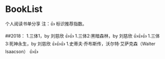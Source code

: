 # BookList
个人阅读书单分享
注：:+1: 标识推荐指数。

##2018：
1.三体1，by 刘慈欣 :+1::+1:
1.三体2:黑暗森林，by 刘慈欣 :+1::+1::+1:
1.三体3:死神永生，by 刘慈欣 :+1::+1::+1:
1.史蒂夫·乔布斯传，沃尔特·艾萨克森（Walter Isaacson） :+1::+1:
